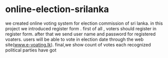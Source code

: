 # online-election-srilanka
we created online voting system for election commission of sri lanka. in this project we introduced register form . first of all , voters should register in register form. after that we send user name and password for registered voaters.  users will be able to vote in election date through the web site(www.e-voating.lk).  final,we show count of votes each recognized political parties have got
